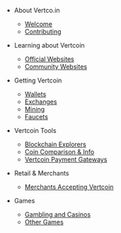 - About Vertco.in
  - [Welcome](README.md)
  - [Contributing](contributing.md)

- Learning about Vertcoin
  - [Official Websites](official_websites.md)
  - [Community Websites](community_websites.md)

- Getting Vertcoin
  - [Wallets](wallets.md)
  - [Exchanges](exchanges.md)
  - [Mining](mining.md)
  - [Faucets](faucets.md)

- Vertcoin Tools
  - [Blockchain Explorers](explorers.md)
  - [Coin Comparison & Info](comparison.md)
  - [Vertcoin Payment Gateways](gateways.md)

- Retail & Merchants
  - [Merchants Accepting Vertcoin](merchants.md)

- Games
  - [Gambling and Casinos](casinos.md)
  - [Other Games](games.md)
